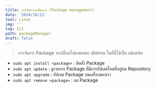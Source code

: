 ```yaml
---
title: การจัดการแพ็คเกจ (Package management)
date: '2024/10/21'
tool: Linux
img: ''
tag: CLI
path: packageManager
draft: false
---
```


> การจัดการ Package จะเปลี่ยนไปตามแต่ละ distros ในที่นี้ใช้เป็น ubuntu

- `sudo apt install <package>` : ติดตั้ง Package
- `sudo apt update` : ดูรายการ Package ที่มีการอัปเดตใหม่ที่อยู่บน Repository
- `sudo apt upgrade` : อัปเดต Package บนเครื่องของเรา
- `sudo apt remove <package>` : ลบ Package
